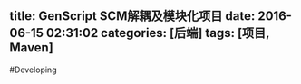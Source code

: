 title: GenScript SCM解耦及模块化项目
date: 2016-06-15 02:31:02
categories: [后端]
tags: [项目, Maven]
---

#Developing